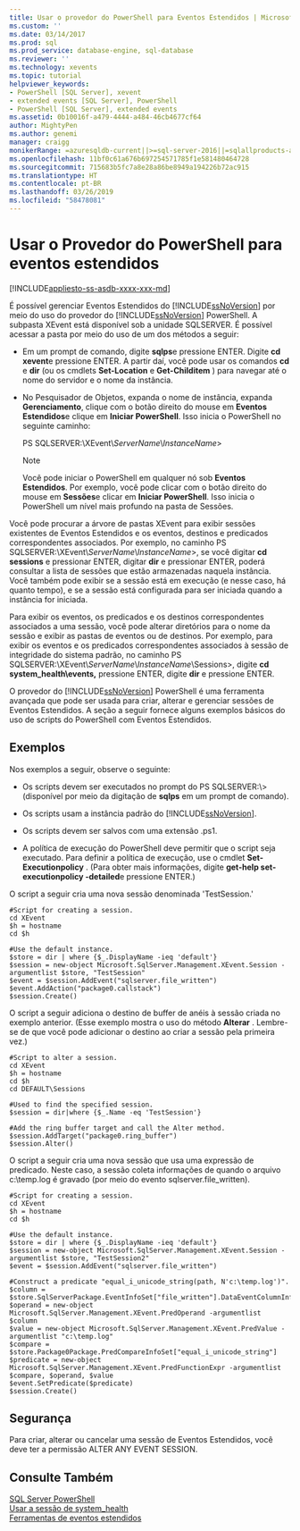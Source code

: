 ```yaml
---
title: Usar o provedor do PowerShell para Eventos Estendidos | Microsoft Docs
ms.custom: ''
ms.date: 03/14/2017
ms.prod: sql
ms.prod_service: database-engine, sql-database
ms.reviewer: ''
ms.technology: xevents
ms.topic: tutorial
helpviewer_keywords:
- PowerShell [SQL Server], xevent
- extended events [SQL Server], PowerShell
- PowerShell [SQL Server], extended events
ms.assetid: 0b10016f-a479-4444-a484-46cb4677cf64
author: MightyPen
ms.author: genemi
manager: craigg
monikerRange: =azuresqldb-current||>=sql-server-2016||=sqlallproducts-allversions||>=sql-server-linux-2017||=azuresqldb-mi-current
ms.openlocfilehash: 11bf0c61a676b697254571785f1e581480464728
ms.sourcegitcommit: 715683b5fc7a8e28a86be8949a194226b72ac915
ms.translationtype: HT
ms.contentlocale: pt-BR
ms.lasthandoff: 03/26/2019
ms.locfileid: "58478081"
---
```

# <a name="use-the-powershell-provider-for-extended-events"></a>Usar o Provedor do PowerShell para eventos estendidos

[!INCLUDE[appliesto-ss-asdb-xxxx-xxx-md](../../includes/appliesto-ss-asdb-xxxx-xxx-md.md)]

  É possível gerenciar Eventos Estendidos do [!INCLUDE[ssNoVersion](../../includes/ssnoversion-md.md)] por meio do uso do provedor do [!INCLUDE[ssNoVersion](../../includes/ssnoversion-md.md)] PowerShell. A subpasta XEvent está disponível sob a unidade SQLSERVER. É possível acessar a pasta por meio do uso de um dos métodos a seguir:  
  
-   Em um prompt de comando, digite **sqlps**e pressione ENTER. Digite **cd xevent**e pressione ENTER. A partir daí, você pode usar os comandos **cd** e **dir** (ou os cmdlets **Set-Location** e **Get-Childitem** ) para navegar até o nome do servidor e o nome da instância.  
  
-   No Pesquisador de Objetos, expanda o nome de instância, expanda **Gerenciamento**, clique com o botão direito do mouse em **Eventos Estendidos**e clique em **Iniciar PowerShell**. Isso inicia o PowerShell no seguinte caminho:  
  
     PS SQLSERVER:\XEvent\\*ServerName*\\*InstanceName*>  
  
    > [!NOTE]  
    >  Você pode iniciar o PowerShell em qualquer nó sob **Eventos Estendidos**. Por exemplo, você pode clicar com o botão direito do mouse em **Sessões**e clicar em **Iniciar PowerShell**. Isso inicia o PowerShell um nível mais profundo na pasta de Sessões.  
  
 Você pode procurar a árvore de pastas XEvent para exibir sessões existentes de Eventos Estendidos e os eventos, destinos e predicados correspondentes associados. Por exemplo, no caminho PS SQLSERVER:\XEvent\\*ServerName*\\*InstanceName*>, se você digitar **cd sessions** e pressionar ENTER, digitar **dir** e pressionar ENTER, poderá consultar a lista de sessões que estão armazenadas naquela instância. Você também pode exibir se a sessão está em execução (e nesse caso, há quanto tempo), e se a sessão está configurada para ser iniciada quando a instância for iniciada.  
  
 Para exibir os eventos, os predicados e os destinos correspondentes associados a uma sessão, você pode alterar diretórios para o nome da sessão e exibir as pastas de eventos ou de destinos. Por exemplo, para exibir os eventos e os predicados correspondentes associados à sessão de integridade do sistema padrão, no caminho PS SQLSERVER:\XEvent\\*ServerName*\\*InstanceName*\Sessions>, digite **cd system_health\events,** pressione ENTER, digite **dir** e pressione ENTER.  
  
 O provedor do [!INCLUDE[ssNoVersion](../../includes/ssnoversion-md.md)] PowerShell é uma ferramenta avançada que pode ser usada para criar, alterar e gerenciar sessões de Eventos Estendidos. A seção a seguir fornece alguns exemplos básicos do uso de scripts do PowerShell com Eventos Estendidos.  
  
## <a name="examples"></a>Exemplos  
 Nos exemplos a seguir, observe o seguinte:  
  
-   Os scripts devem ser executados no prompt do PS SQLSERVER:\\> (disponível por meio da digitação de **sqlps** em um prompt de comando).  
  
-   Os scripts usam a instância padrão do [!INCLUDE[ssNoVersion](../../includes/ssnoversion-md.md)].  
  
-   Os scripts devem ser salvos com uma extensão .ps1.  
  
-   A política de execução do PowerShell deve permitir que o script seja executado. Para definir a política de execução, use o cmdlet **Set-Executionpolicy** . (Para obter mais informações, digite **get-help set-executionpolicy -detailed**e pressione ENTER.)  
  
 O script a seguir cria uma nova sessão denominada 'TestSession.'  
  
```  
#Script for creating a session.  
cd XEvent  
$h = hostname  
cd $h  
  
#Use the default instance.  
$store = dir | where {$_.DisplayName -ieq 'default'}  
$session = new-object Microsoft.SqlServer.Management.XEvent.Session -argumentlist $store, "TestSession"  
$event = $session.AddEvent("sqlserver.file_written")  
$event.AddAction("package0.callstack")  
$session.Create()  
```  
  
 O script a seguir adiciona o destino de buffer de anéis à sessão criada no exemplo anterior. (Esse exemplo mostra o uso do método **Alterar** . Lembre-se de que você pode adicionar o destino ao criar a sessão pela primeira vez.)  
  
```  
#Script to alter a session.  
cd XEvent  
$h = hostname  
cd $h  
cd DEFAULT\Sessions  
  
#Used to find the specified session.  
$session = dir|where {$_.Name -eq 'TestSession'}  
  
#Add the ring buffer target and call the Alter method.  
$session.AddTarget("package0.ring_buffer")  
$session.Alter()  
```  
  
 O script a seguir cria uma nova sessão que usa uma expressão de predicado. Neste caso, a sessão coleta informações de quando o arquivo c:\temp.log é gravado (por meio do evento sqlserver.file_written).  
  
```  
#Script for creating a session.  
cd XEvent  
$h = hostname  
cd $h  
  
#Use the default instance.  
$store = dir | where {$_.DisplayName -ieq 'default'}  
$session = new-object Microsoft.SqlServer.Management.XEvent.Session -argumentlist $store, "TestSession2"  
$event = $session.AddEvent("sqlserver.file_written")  
  
#Construct a predicate "equal_i_unicode_string(path, N'c:\temp.log')".  
$column = $store.SqlServerPackage.EventInfoSet["file_written"].DataEventColumnInfoSet["path"]  
$operand = new-object Microsoft.SqlServer.Management.XEvent.PredOperand -argumentlist $column  
$value = new-object Microsoft.SqlServer.Management.XEvent.PredValue -argumentlist "c:\temp.log"  
$compare = $store.Package0Package.PredCompareInfoSet["equal_i_unicode_string"]  
$predicate = new-object Microsoft.SqlServer.Management.XEvent.PredFunctionExpr -argumentlist $compare, $operand, $value  
$event.SetPredicate($predicate)  
$session.Create()  
```  
  
## <a name="security"></a>Segurança  
 Para criar, alterar ou cancelar uma sessão de Eventos Estendidos, você deve ter a permissão ALTER ANY EVENT SESSION.  
  
## <a name="see-also"></a>Consulte Também  
 [SQL Server PowerShell](../../relational-databases/scripting/sql-server-powershell.md)   
 [Usar a sessão de system_health](../../relational-databases/extended-events/use-the-system-health-session.md)   
 [Ferramentas de eventos estendidos](../../relational-databases/extended-events/extended-events-tools.md)  
  
  
